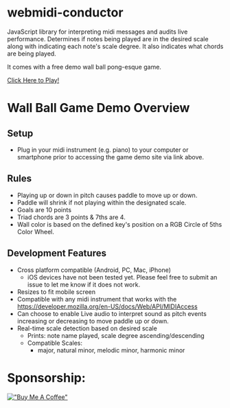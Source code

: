 # webmidi-conductor
JavaScript library for interpreting midi messages and audits live performance. Determines if notes being played are in the desired scale along with indicating each note's scale degree. It also indicates what chords are being played.

It comes with a free demo wall ball pong-esque game.

[Click Here to Play!](https://www.pauljuneauengineer.com/webmidi-conductor/)

# Wall Ball Game Demo Overview

## Setup 

* Plug in your midi instrument (e.g. piano) to your computer or smartphone prior to accessing the game demo site via link above.  

## Rules

* Playing up or down in pitch causes paddle to move up or down.
* Paddle will shrink if not playing within the designated scale.
* Goals are 10 points 
* Triad chords are 3 points & 7ths are 4.
* Wall color is based on the defined key's position on a RGB Circle of 5ths Color Wheel.

<!-- TODO imbed image of Wall color assignment based on circle of fifths -->

## Development Features

* Cross platform compatible (Android, PC, Mac, iPhone)
   * iOS devices have not been tested yet. Please feel free to submit an issue to let me know if it does not work.
* Resizes to fit mobile screen
* Compatible with any midi instrument that works with the https://developer.mozilla.org/en-US/docs/Web/API/MIDIAccess
* Can choose to enable Live audio to interpret sound as pitch events increasing or decreasing to move paddle up or down.
* Real-time scale detection based on desired scale
   * Prints: note name played, scale degree ascending/descending
   * Compatible Scales:
      *  major, natural minor, melodic minor, harmonic minor

# Sponsorship:

[!["Buy Me A Coffee"](https://www.buymeacoffee.com/assets/img/custom_images/orange_img.png)](https://www.buymeacoffee.com/classicantique)


